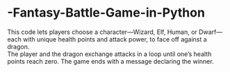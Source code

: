 # -Fantasy-Battle-Game-in-Python

This code lets players choose a character—Wizard, Elf, Human, or Dwarf—each with unique health points and attack power, to face off against a dragon.<br/> 
The player and the dragon exchange attacks in a loop until one’s health points reach zero. The game ends with a message declaring the winner.
